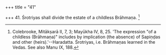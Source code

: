 +++
title = "41"

+++
41. Śrotriyas shall divide the estate of a childless Brāhmaṇa. [^38] 


[^38]:  Colebrooke, Mitākṣarā II, 7, 3; Mayūkha IV, 8, 25. 'The expression "of a childless (Brāhmaṇa)" includes by implication (the absence) of Sapiṇḍas and other (heirs).'--Haradatta. Śrotriyas, i.e. Brāhmaṇas learned in the Vedas. See also Manu IX, 188.
